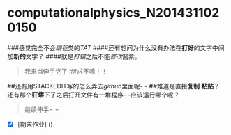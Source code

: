 # computationalphysics_N2014311020150
###感觉完全不会*编程*类的*TAT*
####还有想问为什么没有办法在**打好**的文字中间加**新的**文字？
####就是*打错*之后不能*修改*酱紫。
> 我来当伸手党了
> ##求不喷！！

##还有用STACKEDIT写的怎么弄去*github*里面呢- -
##难道是直接**复制** **粘贴**？
还有那个**狂蟒**下了之后打开文件有一堆程序- -应该运行哪个呢？

> 继续伸手= =

- [x] [期末作业] ()
